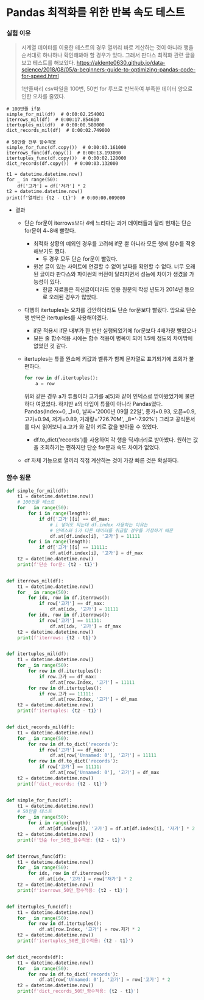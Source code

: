 # Pandas 최적화를 위한 반복 속도 테스트

### 실험 이유

>시계열 데이터를 이용한 테스트의 경우 열끼리 바로 계산하는 것이 아니라 행을 순서대로 하나하나 확인해봐야 할 경우가 있다. 
>그래서 판다스 최적화 관련 글을 보고 테스트를 해보았다. 
>https://aldente0630.github.io/data-science/2018/08/05/a-beginners-guide-to-optimizing-pandas-code-for-speed.html
>
>1만줄짜리 csv파일을 100번, 50번 for 루프로 반복하여 부족한 데이터 양으로 인한 오차를 줄였다.

```
# 100만줄 if문
simple_for_mil(df)  # 0:00:02.254001
iterrows_mil(df)  # 0:00:17.854610
itertuples_mil(df)  # 0:00:00.580000
dict_records_mil(df)  # 0:00:02.749000

# 50만줄 전부 함수적용
simple_for_func(df.copy())  # 0:00:03.161000
iterrows_func(df.copy())  # 0:00:13.193000
itertuples_func(df.copy())  # 0:00:02.128000
dict_records(df.copy())  # 0:00:03.132000

t1 = datetime.datetime.now()
for _ in range(50):
    df['고가'] = df['저가'] * 2
t2 = datetime.datetime.now()
print(f'열계산: {t2 - t1}')  # 0:00:00.009000
```

- 결과
  - 단순 for문이 iterrows보다 4배 느리다는 과거 데이터들과 달리 현재는 단순 for문이 4~8배 빨랐다.
    - 최적화 상황의 예외인 경우를 고려해 if문 뿐 아니라 모든 행에 함수를 적용해보기도 했다.
      - 두 경우 모두 단순 for문이 빨랐다.
    - 원본 글이 있는 사이트에 연결할 수 없어 날짜를 확인할 수 없다. 너무 오래된 글이라 판다스와 파이썬의 버전이 달라지면서 성능에 차이가 생겼을 가능성이 있다.
      - 한글 자료들은 최신글이더라도 인용 원문의 작성 년도가 2014년 등으로 오래된 경우가 많았다.
    
  - 다행히 itertuples는 오차를 감안하더라도 단순 for문보다 빨랐다. 앞으로 단순 행 반복은 itertuples를 사용해야겠다.
    - if문 적용시 if문 내부가 한 번만 실행되었기에 for문보다 4배가량 빨랐으나
    - 모든 줄 함수적용 시에는 함수 적용이 병목이 되어 1.5배 정도의 차이밖에 없었던 것 같다.
    
  - itertuples는 튜플 원소에 키값과 벨류가 함께 문자열로 표기되기에 조회가 불편하다.
    
    ```python
    for row in df.itertuples():
        a = row
    ```
    
    위와 같은 경우 a가 튜플이라 고가를 a[5]와 같이 인덱스로 받아왔었기에 불편하다 여겼었다. 하지만 a의 타입이  튜플이 아니라 Pandas였다.
    Pandas(Index=0, _1=0, 날짜='2000년 09월 22일', 종가=0.93, 오픈=0.9, 고가=0.94, 저가=0.89, 거래량='726.70M', _8='-7.92%')
    그리고 공식문서를 다시 읽어보니 a.고가 와 같이 키로 값을 받아올 수 있었다.
    
    
    
    - df.to_dict('records')를 사용하여 각 행을 딕셔너리로 받아봤다. 원하는 값을 조회하기는 편하지만 단순 for문과 속도 차이가 없었다.
    
  - df 자체 기능으로 열끼리 직접 계산하는 것이 가장 빠른 것은 확실하다.



### 함수 원문

```python
def simple_for_mil(df):
    t1 = datetime.datetime.now()
    # 100만줄 테스트
    for _ in range(50):
        for i in range(length):
            if df['고가'][i] == df_max:
                # i 넣어도 되는데 df.index 사용하는 이유는
                # 인덱스와 i가 다른 데이터를 취급할 경우를 가정하기 때문
                df.at[df.index[i], '고가'] = 11111
        for i in range(length):
            if df['고가'][i] == 11111:
                df.at[df.index[i], '고가'] = df_max
    t2 = datetime.datetime.now()
    print(f'단순 for문: {t2 - t1}')


def iterrows_mil(df):
    t1 = datetime.datetime.now()
    for _ in range(50):
        for idx, row in df.iterrows():
            if row['고가'] == df_max:
                df.at[idx, '고가'] = 11111
        for idx, row in df.iterrows():
            if row['고가'] == 11111:
                df.at[idx, '고가'] = df_max
    t2 = datetime.datetime.now()
    print(f'iterrows: {t2 - t1}')


def itertuples_mil(df):
    t1 = datetime.datetime.now()
    for _ in range(50):
        for row in df.itertuples():
            if row.고가 == df_max:
                df.at[row.Index, '고가'] = 11111
        for row in df.itertuples():
            if row.고가 == 11111:
                df.at[row.Index, '고가'] = df_max
    t2 = datetime.datetime.now()
    print(f'itertuples: {t2 - t1}')


def dict_records_mil(df):
    t1 = datetime.datetime.now()
    for _ in range(50):
        for row in df.to_dict('records'):
            if row['고가'] == df_max:
                df.at[row['Unnamed: 0'], '고가'] = 11111
        for row in df.to_dict('records'):
            if row['고가'] == 11111:
                df.at[row['Unnamed: 0'], '고가'] = df_max
    t2 = datetime.datetime.now()
    print(f'dict_records: {t2 - t1}')


def simple_for_func(df):
    t1 = datetime.datetime.now()
    # 50만줄 테스트
    for _ in range(50):
        for i in range(length):
            df.at[df.index[i], '고가'] = df.at[df.index[i], '저가'] * 2
    t2 = datetime.datetime.now()
    print(f'단순 for_50만_함수적용: {t2 - t1}')


def iterrows_func(df):
    t1 = datetime.datetime.now()
    for _ in range(50):
        for idx, row in df.iterrows():
            df.at[idx, '고가'] = row['저가'] * 2
    t2 = datetime.datetime.now()
    print(f'iterrows_50만_함수적용: {t2 - t1}')


def itertuples_func(df):
    t1 = datetime.datetime.now()
    for _ in range(50):
        for row in df.itertuples():
            df.at[row.Index, '고가'] = row.저가 * 2
    t2 = datetime.datetime.now()
    print(f'itertuples_50만_함수적용: {t2 - t1}')


def dict_records(df):
    t1 = datetime.datetime.now()
    for _ in range(50):
        for row in df.to_dict('records'):
            df.at[row['Unnamed: 0'], '고가'] = row['고가'] * 2
    t2 = datetime.datetime.now()
    print(f'dict_records_50만_함수적용: {t2 - t1}')
```

